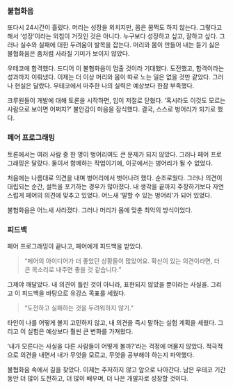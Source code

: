 ### 불협화음

또다시 24시간이 흘렀다. 머리는 성장을 외치지만, 몸은 꿈쩍도 하지 않는다. 그렇다고 해서 ‘성장’이라는 외침이 거짓인 것은 아니다. 누구보다 성장하고 싶고, 잘하고 싶다. 그러나 실수와 실패에 대한 두려움이 발목을 잡는다. 머리와 몸이 만들어 내는 듣기 싫은 불협화음은 좀처럼 사라질 기미가 보이지 않았다.

우테코에 합격했다. 드디어 이 불협화음이 멈출 것이라 기대했다. 도전했고, 합격이라는 성과까지 이뤄냈다. 이제는 더 이상 머리와 몸이 따로 노는 일은 없을 것만 같았다. 그러나 현실은 달랐다. 우테코에서 마주한 나의 실력은 예상보다 한참 부족했다.

크루원들이 개발에 대해 토론을 시작하면, 입이 저절로 닫혔다. ‘혹시라도 이것도 모르는 사람으로 보이면 어쩌지?’ 불안감이 마음을 잠식했다. 결국, 스스로 벙어리가 되기로 했다.

### 페어 프로그래밍

토론에서는 여러 사람 중 한 명이 벙어리여도 큰 문제가 되지 않았다. 그러나 페어 프로그래밍은 달랐다. 둘이서 함께하는 작업이기에, 이곳에서는 벙어리가 될 수 없었다.

처음에는 나름대로 의견을 내며 벙어리에서 벗어나려 했다. 순조로웠다. 그러나 의견이 대립되는 순간, 설득을 포기하는 경우가 많아졌다. 내 생각을 끝까지 주장하기보다 자연스럽게 페어의 의견에 맞추고 있었다. 어느새 ‘말할 수 있는 벙어리’가 되어 있었다.

불협화음은 어느새 사라졌다. 그러나 머리가 몸에 맞춘 최악의 방식이었다.

### 피드백

페어 프로그래밍이 끝나고, 페어에게 피드백을 받았다.

> “페어의 아이디어가 더 좋았던 상황들이 많았어요. 확신이 있는 의견이라면, 더 큰 목소리로 내주면 좋을 것 같습니다.”
> 

그제야 깨달았다. 내 의견이 틀린 것이 아니라, 표현되지 않았을 뿐이라는 사실을. 그리고 이 피드백을 바탕으로 유강스 목표를 세웠다.

> “도전하고 실패하는 것을 두려워하지 않기.”
> 

타인이 나를 어떻게 볼지 고민하지 않고, 내 의견을 즉시 말하는 실험 계획을 세웠다. 그리고 이 실험은 예상보다 훨씬 큰 변화를 가져왔다.

‘내가 모른다는 사실을 다른 사람들이 어떻게 볼까?’라는 걱정에 머물지 않았다. 적극적으로 의견을 내면서 내가 무엇을 모르고, 무엇을 공부해야 하는지 파악했다.

불협화음 속에서 길을 찾았다. 이제는 주저하지 않고 앞으로 나아간다. 남은 우테코 기간 동안 더 많이 도전하고, 더 많이 배우며, 더 나은 개발자로 성장할 것이다.
